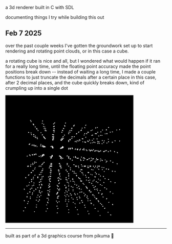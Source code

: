 ﻿a 3d renderer built in C with SDL

documenting things I try while building this out

## Feb 7 2025
over the past couple weeks I've gotten the groundwork set up to start rendering and rotating point clouds,
or in this case a cube.

a rotating cube is nice and all, but I wondered what would happen if it ran for a really long time,
until the floating point accuracy made the point positions break down --
instead of waiting a long time, I made a couple functions to just truncate the decimals after a certain place
in this case, after 2 decimal places, and the cube quickly breaks down, kind of crumpling up into a single dot

![](./gifs/precision_crumpling_cube.gif)

---

built as part of a 3d graphics course from pikuma 🦆 
